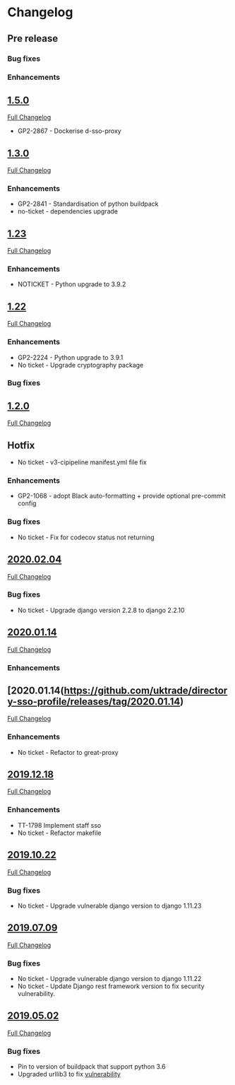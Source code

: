 # Changelog

## Pre release
### Bug fixes
### Enhancements

## [1.5.0](https://github.com/uktrade/directory-sso-proxy/releases/tag/1.5.0)
[Full Changelog](https://github.com/uktrade/directory-sso-proxy/compare/1.3.0...1.5.0)
- GP2-2867 - Dockerise d-sso-proxy

## [1.3.0](https://github.com/uktrade/directory-sso-proxy/releases/tag/1.3.0)
[Full Changelog](https://github.com/uktrade/directory-sso-proxy/compare/1.23...1.3.0)

### Enhancements
- GP2-2841 - Standardisation of python buildpack
- no-ticket - dependencies upgrade

## [1.23](https://github.com/uktrade/directory-sso-proxy/releases/tag/1.23)
[Full Changelog](https://github.com/uktrade/directory-sso-proxy/compare/1.23...1.23)

### Enhancements
- NOTICKET - Python upgrade to 3.9.2

## [1.22](https://github.com/uktrade/directory-sso-proxy/releases/tag/1.22)
[Full Changelog](https://github.com/uktrade/directory-sso-proxy/compare/1.21...1.22)

### Enhancements
- GP2-2224 - Python upgrade to 3.9.1
- No ticket - Upgrade cryptography package

### Bug fixes

## [1.2.0](https://github.com/uktrade/directory-sso-proxy/releases/tag/1.2.0)
[Full Changelog](https://github.com/uktrade/great-cms/compare/1.1.0...1.2.0)

## Hotfix
- No ticket - v3-cipipeline manifest.yml file fix

### Enhancements
- GP2-1068 - adopt Black auto-formatting + provide optional pre-commit config

### Bug fixes
- No ticket - Fix for codecov status not returning

## [2020.02.04](https://github.com/uktrade/directory-sso-proxy/releases/tag/2020.02.04)
[Full Changelog](https://github.com/uktrade/directory-sso-proxy/compare/2020.01.14...2020.02.04)

### Bug fixes
- No ticket - Upgrade django version 2.2.8 to django 2.2.10

## [2020.01.14](https://github.com/uktrade/directory-sso-proxy/releases/tag/2020.01.14)
[Full Changelog](https://github.com/uktrade/directory-sso-proxy/compare/2019.12.18...2020.01.14)

### Enhancements

## [2020.01.14(https://github.com/uktrade/directory-sso-profile/releases/tag/2020.01.14)
[Full Changelog](https://github.com/uktrade/directory-sso-profile/compare/2019.12.18...2020.01.14)
### Enhancements
- No ticket - Refactor to great-proxy

## [2019.12.18](https://github.com/uktrade/directory-sso-proxy/releases/tag/2019.12.18)
[Full Changelog](https://github.com/uktrade/directory-sso-proxy/compare/2019.10.22...2019.12.18)

### Enhancements
- TT-1798 Implement staff sso
- No ticket - Refactor makefile

## [2019.10.22](https://github.com/uktrade/directory-sso-proxy/releases/tag/2019.10.22)
[Full Changelog](https://github.com/uktrade/directory-sso-proxy/compare/2019.07.09...2019.10.22)

### Bug fixes
- No ticket - Upgrade vulnerable django version to django 1.11.23

## [2019.07.09](https://github.com/uktrade/directory-sso-proxy/releases/tag/2019.07.09)
[Full Changelog](https://github.com/uktrade/directory-sso-proxy/compare/2019.05.02...2019.07.09)

### Bug fixes

- No ticket - Upgrade vulnerable django version to django 1.11.22
- No ticket - Update Django rest framework version to fix security vulnerability.

## [2019.05.02](https://github.com/uktrade/directory-sso-proxy/releases/tag/2019.05.02)
[Full Changelog](https://github.com/uktrade/directory-sso-proxy/compare/2019.01.10_1...2019.05.02)

### Bug fixes

- Pin to version of buildpack that support python 3.6
- Upgraded urllib3 to fix [vulnerability](https://nvd.nist.gov/vuln/detail/CVE-2019-11324)
